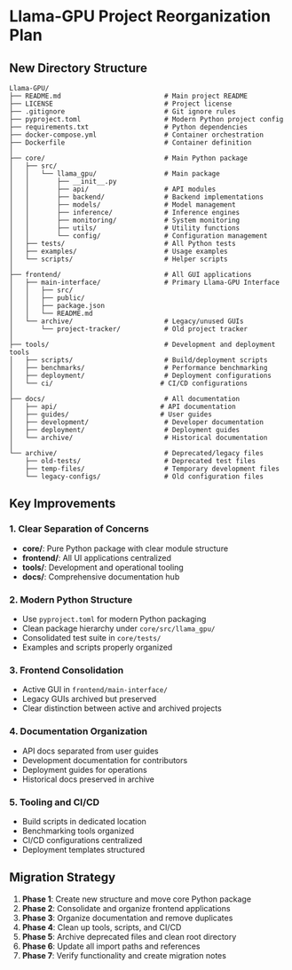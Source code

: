 # Llama-GPU Project Reorganization Plan

## New Directory Structure

```
Llama-GPU/
├── README.md                          # Main project README
├── LICENSE                            # Project license
├── .gitignore                         # Git ignore rules
├── pyproject.toml                     # Modern Python project config
├── requirements.txt                   # Python dependencies
├── docker-compose.yml                 # Container orchestration
├── Dockerfile                         # Container definition
│
├── core/                              # Main Python package
│   ├── src/
│   │   └── llama_gpu/                 # Main package
│   │       ├── __init__.py
│   │       ├── api/                   # API modules
│   │       ├── backend/               # Backend implementations
│   │       ├── models/                # Model management
│   │       ├── inference/             # Inference engines
│   │       ├── monitoring/            # System monitoring
│   │       ├── utils/                 # Utility functions
│   │       └── config/                # Configuration management
│   ├── tests/                         # All Python tests
│   ├── examples/                      # Usage examples
│   └── scripts/                       # Helper scripts
│
├── frontend/                          # All GUI applications
│   ├── main-interface/                # Primary Llama-GPU Interface
│   │   ├── src/
│   │   ├── public/
│   │   ├── package.json
│   │   └── README.md
│   └── archive/                       # Legacy/unused GUIs
│       └── project-tracker/           # Old project tracker
│
├── tools/                             # Development and deployment tools
│   ├── scripts/                       # Build/deployment scripts
│   ├── benchmarks/                    # Performance benchmarking
│   ├── deployment/                    # Deployment configurations
│   └── ci/                           # CI/CD configurations
│
├── docs/                              # All documentation
│   ├── api/                          # API documentation
│   ├── guides/                       # User guides
│   ├── development/                   # Developer documentation
│   ├── deployment/                    # Deployment guides
│   └── archive/                       # Historical documentation
│
└── archive/                           # Deprecated/legacy files
    ├── old-tests/                     # Deprecated test files
    ├── temp-files/                    # Temporary development files
    └── legacy-configs/                # Old configuration files
```

## Key Improvements

### 1. Clear Separation of Concerns
- **core/**: Pure Python package with clear module structure
- **frontend/**: All UI applications centralized
- **tools/**: Development and operational tooling
- **docs/**: Comprehensive documentation hub

### 2. Modern Python Structure
- Use `pyproject.toml` for modern Python packaging
- Clean package hierarchy under `core/src/llama_gpu/`
- Consolidated test suite in `core/tests/`
- Examples and scripts properly organized

### 3. Frontend Consolidation
- Active GUI in `frontend/main-interface/`
- Legacy GUIs archived but preserved
- Clear distinction between active and archived projects

### 4. Documentation Organization
- API docs separated from user guides
- Development documentation for contributors
- Deployment guides for operations
- Historical docs preserved in archive

### 5. Tooling and CI/CD
- Build scripts in dedicated location
- Benchmarking tools organized
- CI/CD configurations centralized
- Deployment templates structured

## Migration Strategy

1. **Phase 1**: Create new structure and move core Python package
2. **Phase 2**: Consolidate and organize frontend applications
3. **Phase 3**: Organize documentation and remove duplicates
4. **Phase 4**: Clean up tools, scripts, and CI/CD
5. **Phase 5**: Archive deprecated files and clean root directory
6. **Phase 6**: Update all import paths and references
7. **Phase 7**: Verify functionality and create migration notes
